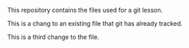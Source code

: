 This repository contains the files used for a git lesson.

This is a chang to an existing file that git has already tracked.


This is a third change to the file.

